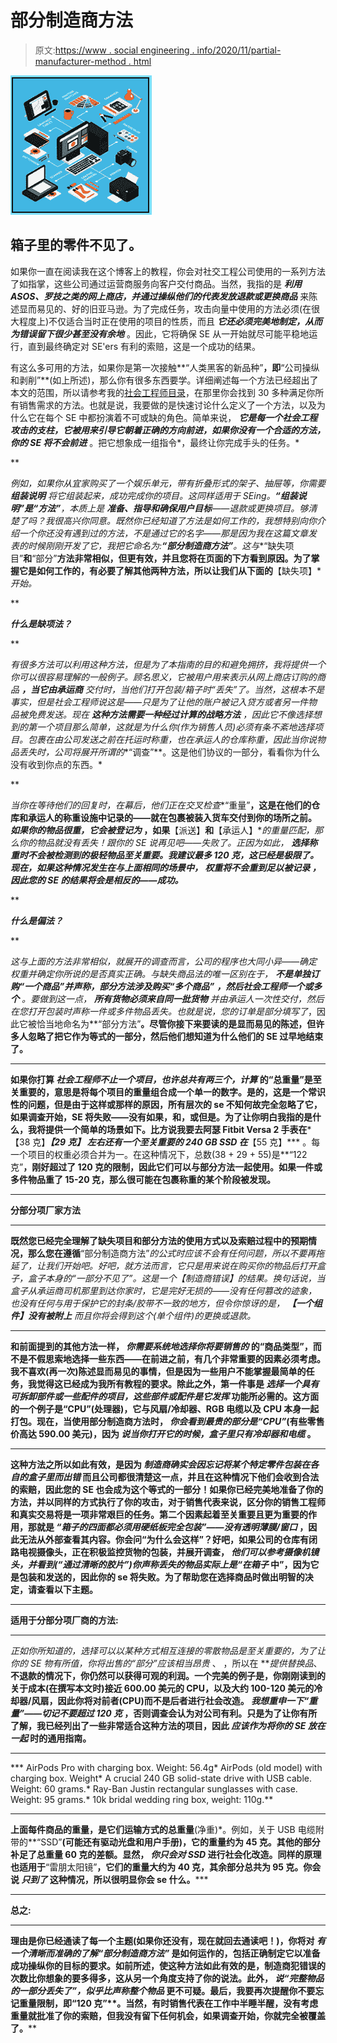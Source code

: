 # 部分制造商方法

> 原文:[https://www . social engineering . info/2020/11/partial-manufacturer-method . html](https://www.socialengineering.info/2020/11/partial-manufacturer-method.html)

[![](img/979eb5c17ff04e25668e70a1bd03d347.png)](https://1.bp.blogspot.com/--ABKsJBfbMM/X6vYrzyag5I/AAAAAAAALIE/-apdu4X3DoI2_Dp5CJ3glMzgPiVc9BXjgCLcBGAsYHQ/s226/Partial%2BManufacturer%2BMethod.%2Bwww.socialengineers.net.jpg)

## **箱子里的零件不见了。**

如果你一直在阅读我在这个博客上的教程，你会对社交工程公司使用的一系列方法了如指掌，这些公司通过运营商服务向客户交付商品。当然，我指的是 ***利用 ASOS、罗技之类的网上商店，并通过操纵他们的代表发放退款或更换商品*** 来陈述显而易见的、好的旧亚马逊。为了完成任务，攻击向量中使用的方法必须(在很大程度上)不仅适合当时正在使用的项目的性质，而且 ***它还必须完美地制定，从而为错误留下很少甚至没有余地*** 。因此，它将确保 SE 从一开始就尽可能平稳地运行，直到最终确定对 SE'ers 有利的索赔，这是一个成功的结果。

 

有这么多可用的方法，如果你是第一次接触**“人类黑客的新品种”**，即**“公司操纵和剥削”**(如上所述)，那么你有很多东西要学。详细阐述每一个方法已经超出了本文的范围，所以请参考我的[社会工程师目录](https://www.socialengineers.net/p/social-engineers-site-map.html)，在那里你会找到 30 多种满足你所有销售需求的方法。也就是说，我要做的是快速讨论什么定义了一个方法，以及为什么它在每个 SE 中都扮演着不可或缺的角色。简单来说， ***它是每一个社会工程攻击的支柱，它被用来引导它朝着正确的方向前进，如果你没有一个合适的方法，你的 SE 将不会前进*** 。把它想象成一组指令*，最终让你完成手头的任务。*

 **

*例如，如果你从宜家购买了一个娱乐单元，带有折叠形式的架子、抽屉等，你需要 ***组装说明*** 将它组装起来，成功完成你的项目。这同样适用于 SEing。**“组装说明”**是**“方法”**，本质上是 ***准备、指导和确保用户目标***——退款或更换项目。够清楚了吗？我很高兴你同意。既然你已经知道了方法是如何工作的，我想特别向你介绍一个你还没有遇到过的方法，不是通过它的名字——那是因为我在这篇文章发表的时候刚刚开发了它，我把它命名为:**“部分制造商方法”**。这与**“缺失项目”**和**“部分”**方法非常相似，但更有效，并且您将在页面的下方看到原因。为了掌握它是如何工作的，有必要了解其他两种方法，所以让我们从下面的**【缺失项】**开始。*

 **

***什么是缺项法？***

 **

*有很多方法可以利用这种方法，但是为了本指南的目的和避免拥挤，我将提供一个你可以很容易理解的一般例子。顾名思义，它被用户用来表示从网上商店订购的商品 ***，当它由承运商*** 交付时，当他们打开包装/箱子时“丢失”了。当然，这根本不是事实，但是社会工程师说这是——只是为了让他的账户被记入贷方或者另一件物品被免费发送。现在 ***这种方法需要一种经过计算的战略方法*** ，因此它不像选择想到的第一个项目那么简单，这就是为什么你(作为销售人员)必须有条不紊地选择项目。包裹在由公司发送之前在托运时称重，也在承运人的仓库称重，因此当你说物品丢失时，公司将展开所谓的**“调查”**。这是他们协议的一部分，看看你为什么没有收到你点的东西。*

 **

*当你在等待他们的回复时，在幕后，他们正在交叉检查**“重量”**，这是在他们的仓库和承运人的称重设施中记录的——就在包裹被装入货车交付到你的场所之前。 ***如果你的物品很重，它会被登记为*** ，如果**【派送】**和**【承运人】**的重量匹配，那么你的物品就没有丢失！跟你的 SE 说再见吧——失败了。正因为如此， ***选择称重时不会被检测到的极轻物品至关重要。我建议最多 120 克，这已经是极限了。现在，如果这种情况发生在与上面相同的场景中， ***权重将不会重到足以被记录*** ，因此您的 SE 的结果将会是相反的——成功。****

 **

***什么是偏法？***

 **

*这与上面的方法非常相似，就展开的调查而言，公司的程序也大同小异——确定权重并确定你所说的是否真实正确。与缺失商品法的唯一区别在于， ***不是单独订购“一个商品”并声称，部分方法涉及购买“多个商品”*** ***，然后社会工程师一个或多个*** 。要做到这一点， ***所有货物必须来自同一批货物*** 并由承运人一次性交付，然后在您打开包装时声称一件或多件物品丢失。也就是说，您的订单是部分填写了*，因此它被恰当地命名为**“部分方法”**。尽管你接下来要读的是显而易见的陈述，但许多人忽略了把它作为等式的一部分，然后他们想知道为什么他们的 SE 过早地结束了。**

 ****

**如果你打算 ***社会工程师不止一个项目，也许总共有两三个，计算*** 的“总重量”是至关重要的，意思是将每个项目的重量组合成一个单一的数字。是的，这是一个常识性的问题，但是由于这样或那样的原因，所有层次的 se 不知何故完全忽略了它，如果调查开始，SE 将失败——没有如果，和，或但是。为了让你明白我指的是什么，我将提供一个简单的场景如下。比方说我要去阿瑟 Fitbit Versa 2 手表在***【38 克】******【29 克】*** 左右还有一个至关重要的 240 GB SSD 在***【55 克】*** 。每一个项目的权重必须合并为一。在这种情况下，总数(38 + 29 + 55)是**“122 克”**，刚好超过了 120 克的限制，因此它们可以与部分方法一起使用。如果一件或多件物品重了 15-20 克，那么很可能在包裹称重的某个阶段被发现。**

 ****

**分部分项厂家方法**

 ****

**既然您已经完全理解了缺失项目和部分方法的使用方式以及索赔过程中的预期情况，那么您在遵循**“部分制造商方法”**的公式时应该不会有任何问题，所以不要再拖延了，让我们开始吧。好吧，就方法而言，它只是用来说*在购买你的物品后打开盒子，盒子本身*的“一部分不见了”。这是一个*【制造商错误】*的结果。换句话说，当盒子从承运商司机那里到达你家时，它是完好无损的——没有任何篡改的迹象，也没有任何与用于保护它的封条/胶带不一致的地方，但令你惊讶的是， ***【一个组件】没有被附上*** 而且你将会得到这个(单个组件)的更换或退款。**

 ****

**和前面提到的其他方法一样， ***你需要系统地选择你将要销售的*** 的“商品类型”，而不是不假思索地选择一些东西——在前进之前，有几个非常重要的因素必须考虑。我不喜欢(再一次)陈述显而易见的事情，但是因为一些用户不能掌握最简单的任务，我觉得这已经成为我所有教程的要求。除此之外，第一件事是 ***选择一个具有可拆卸部件或一些配件的项目，这些部件或配件是它发挥*** 功能所必需的。这方面的一个例子是“**CPU”**(处理器)，它与风扇/冷却器、RGB 电缆以及 CPU 本身一起打包。现在，当使用部分制造商方法时， ***你会看到最贵的部分是“CPU”***(有些零售价高达 590.00 美元)，因为 ***说当你打开它的时候，盒子里只有冷却器和电缆*** 。**

 ****

**这种方法之所以如此有效，是因为 ***制造商确实会因忘记将某个特定零件包装在各自的盒子里而出错*** 而且公司都很清楚这一点，并且在这种情况下他们会收到合法的索赔，因此您的 SE 也会成为这个等式的一部分！如果你已经完美地准备了你的方法，并以同样的方式执行了你的攻击，对于销售代表来说，区分你的销售工程师和真实交易将是一项非常艰巨的任务。第二个因素起着至关重要且更为重要的作用，那就是 ***“箱子的四面都必须用硬纸板完全包装”——没有透明薄膜/窗口*** ，因此无法从外部查看其内容。你会问“为什么会这样”？好吧，如果公司的仓库有闭路电视摄像头，正在积极监控货物的包装，并展开调查， ***他们可以参考摄像机镜头，并看到(“通过清晰的胶片”)你声称丢失的物品实际上是“在箱子*** 中”，因为它是包装和发送的，因此你的 se 将失败。为了帮助您在选择商品时做出明智的决定，请查看以下主题。**

 ****

****适用于分部分项厂商的方法:****

 ****

**正如你所知道的，选择可以以某种方式相互连接的零散物品是至关重要的，为了让你的 SE 物有所值，你将出售的*“部分”应该相当昂贵* 、 ，所以在 ***提供替换品*、**不退款的情况下，你仍然可以获得可观的利润。一个完美的例子是，你刚刚读到的关于成本(在撰写本文时)接近 600.00 美元的 CPU，以及大约 100-120 美元的冷却器/风扇，因此你将对前者(CPU)而不是后者进行社会改造。 ***我想重申一下“重量”——切记不要超过 120 克*** ，否则调查会认为对公司有利。只是为了让你有所了解，我已经列出了一些非常适合这种方法的项目，因此 ***应该作为将你的 SE 放在一起*** 时的通用指南。**

 ****

***   AirPods Pro with charging box. Weight: 56.4g*   AirPods (old model) with charging box. Weight*   A crucial 240 GB solid-state drive with USB cable. Weight: 60 grams.*   Ray-Ban Justin rectangular sunglasses with case. Weight: 95 grams.*   10k bridal wedding ring box, weight: 110g.**

 ****

**上面每件商品的重量，是它们运输方式的总重量**(净重)*。例如，关于 USB 电缆附带的**“SSD”**(可能还有驱动光盘和用户手册)，**它的重量约为 45 克**。其他的部分补足了总重量 60 克的差额。显然， ***你只会对 SSD*** 进行社会化改造。同样的原理也适用于**“雷朋太阳镜”**，它们的重量大约为 40 克，其余部分总共为 95 克。你会说 ***只到了*** 这种情况，所以很明显你会 se 什么。*****

 ********

******总之:******

 ********

****理由是你已经通读了每一个主题(如果你还没有，现在就回去通读吧！)，你将对 ***有一个清晰而准确的了解“部分制造商方法”*** 是如何运作的，包括正确制定它以准备成功操纵你的目标的要求。如前所述，使这种方法如此有效的是，制造商犯错误的次数比你想象的要多得多，这从另一个角度支持了你的说法。此外， ***说“完整物品的一部分丢失了”，似乎比声称整个物品*** 更不可疑。最后，我要再次提醒你不要忘记重量限制，即**“120 克”**。当然，有时销售代表在工作中半睡半醒，没有考虑重量就批准了你的索赔，但我没有留下任何机会，如果调查开始，你就完全被覆盖了。****